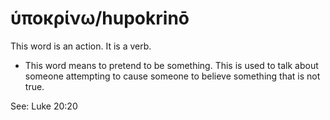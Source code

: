 # ὑποκρίνω/hupokrinō
This word is an action. It is a verb.
* This word means to pretend to be something. This is used to talk about someone attempting to cause someone to believe something that is not true.

See: Luke 20:20
